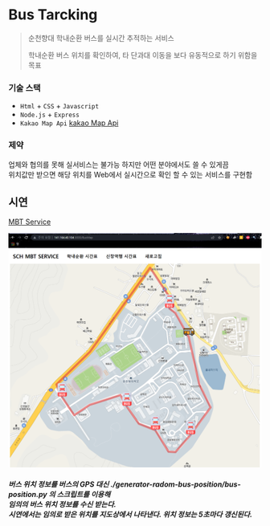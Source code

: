 # Bus Tarcking

> 순천향대 학내순환 버스를 실시간 추적하는 서비스
> 
> 학내순환 버스 위치를 확인하여, 타 단과대 이동을 보다 유동적으로 하기 위함을 목표


### 기술 스택

* `Html` + `CSS` + `Javascript`
* `Node.js` + `Express`
* `Kakao Map Api`
[kakao Map Api](https://apis.map.kakao.com/web/)

### 제약

업체와 협의를 못해 실서비스는 불가능 하지만 어떤 분야에서도 쓸 수 있게끔 <br/>
위치값만 받으면 해당 위치를 Web에서 실시간으로 확인 할 수 있는 서비스를 구현함


## 시연

[MBT Service](http://141.164.40.104:3000/BusMap)

<img src="./public/images/example.png">

##### 버스 위치 정보를 버스의 GPS 대신 ./generator-radom-bus-position/bus-position.py 의 스크립트를 이용해 <br/> 임의의 버스 위치 정보를 수신 받는다.<br/> 시연에서는 임의로 받은 위치를 지도상에서 나타낸다. 위치 정보는 5초마다 갱신된다.